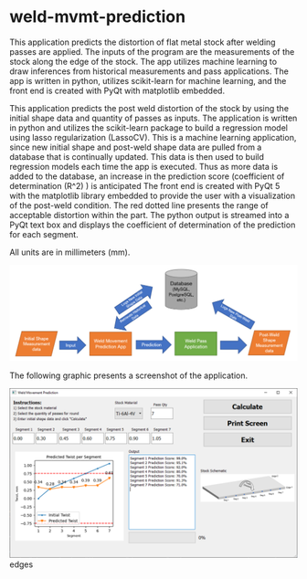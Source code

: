 # weld-mvmt-prediction
This application predicts the distortion of flat metal stock after welding passes are applied. The inputs of the program are the measurements of the stock along the edge of the stock. The app utilizes machine learning to draw inferences from historical measurements and pass applications. The app is written in python, utilizes scikit-learn for machine learning, and the front end is created with PyQt with matplotlib embedded.

This application predicts the post weld distortion of the stock by using the initial shape data and quantity of passes as inputs.  The application is written in python and utilizes the scikit-learn package to build a regression model using lasso regularization (LassoCV). This is a machine learning application, since new initial shape and post-weld shape data are pulled from a database that is continually updated.  This data is then used to build regression models each time the app is executed.  Thus as more data is added to the database, an increase in the prediction score (coefficient of determination (R^2) ) is anticipated   The front end is created with PyQt 5 with the matplotlib library embedded to provide the user with a visualization of the post-weld condition.  The red dotted line presents the range of acceptable distortion within the part.  The python output is streamed into a PyQt text box and displays the coefficient of determination of the prediction for each segment.  

All units are in millimeters (mm).


![Machine Learning Framework](framework.png)

The following graphic presents a screenshot of the application.

![GUI Front End](front_end.png)
edges
